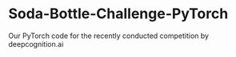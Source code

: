 # Soda-Bottle-Challenge-PyTorch
Our PyTorch code for the recently conducted competition by deepcognition.ai
